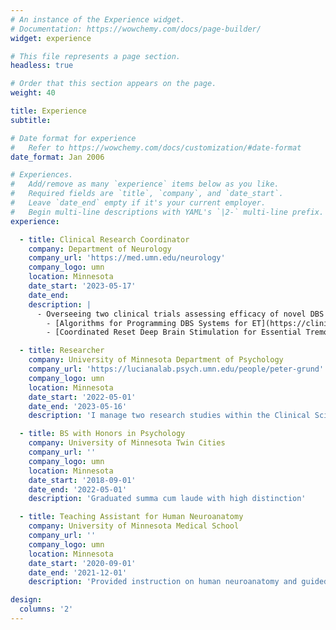 ```yaml
---
# An instance of the Experience widget.
# Documentation: https://wowchemy.com/docs/page-builder/
widget: experience

# This file represents a page section.
headless: true

# Order that this section appears on the page.
weight: 40

title: Experience
subtitle:

# Date format for experience
#   Refer to https://wowchemy.com/docs/customization/#date-format
date_format: Jan 2006

# Experiences.
#   Add/remove as many `experience` items below as you like.
#   Required fields are `title`, `company`, and `date_start`.
#   Leave `date_end` empty if it's your current employer.
#   Begin multi-line descriptions with YAML's `|2-` multi-line prefix.
experience:

  - title: Clinical Research Coordinator
    company: Department of Neurology
    company_url: 'https://med.umn.edu/neurology'
    company_logo: umn
    location: Minnesota
    date_start: '2023-05-17'
    date_end:
    description: |
      - Overseeing two clinical trials assessing efficacy of novel DBS treatments for essential tremor
        - [Algorithms for Programming DBS Systems for ET](https://clinicaltrials.gov/study/NCT03984643)
        - [Coordinated Reset Deep Brain Stimulation for Essential Tremor](https://clinicaltrials.gov/study/NCT05897775)

  - title: Researcher
    company: University of Minnesota Department of Psychology
    company_url: 'https://lucianalab.psych.umn.edu/people/peter-grund'
    company_logo: umn
    location: Minnesota
    date_start: '2022-05-01'
    date_end: '2023-05-16'
    description: 'I manage two research studies within the Clinical Science and Psychopathology Research Program under Dr. Monica Luciana'

  - title: BS with Honors in Psychology
    company: University of Minnesota Twin Cities
    company_url: ''
    company_logo: umn
    location: Minnesota
    date_start: '2018-09-01'
    date_end: '2022-05-01'
    description: 'Graduated summa cum laude with high distinction'

  - title: Teaching Assistant for Human Neuroanatomy
    company: University of Minnesota Medical School
    company_url: ''
    company_logo: umn
    location: Minnesota
    date_start: '2020-09-01'
    date_end: '2021-12-01'
    description: 'Provided instruction on human neuroanatomy and guided students through sheep and human cadaver dissections'

design:
  columns: '2'
---
```

